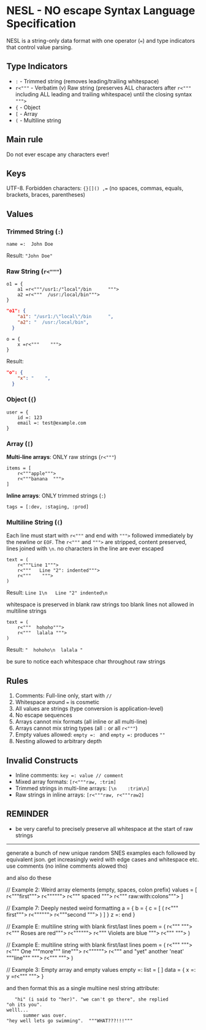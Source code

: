 # NESL - NO escape Syntax Language Specification

NESL is a string-only data format with one operator (`=`) and type indicators that control value parsing.

## Type Indicators

- `:` - Trimmed string (removes leading/trailing whitespace)
- `r<"""` - Verbatim (v) Raw string (preserves ALL characters after `r<"""` including ALL leading and trailing whitespace) until the closing syntax `""">`
- `{` - Object
- `[` - Array
- `(` - Multiline string

## Main rule 

Do not ever escape any characters ever!

## Keys

UTF-8. Forbidden characters: `{}[]() ,=` (no spaces, commas, equals, brackets, braces, parentheses)

## Values

### Trimmed String (`:`)
```
name =:  John Doe   
```
Result: `"John Doe"`

### Raw String (`r<"""`)
```
o1 = {
    a1 =r<"""/usr1:/"local"/bin      """>
    a2 =r<"""  /usr:/local/bin""">
} 
```

```json
"o1": {
    "a1": "/usr1:/\"local\"/bin      ",
    "a2": "  /usr:/local/bin",
  }
```
```
o = {
    x =r<"""    """>
} 
```
Result: 
```json
"o": {
    "x": "    ",
  }
```

### Object (`{`)
```
user = {
    id =: 123
    email =: test@example.com
}
```

### Array (`[`)

**Multi-line arrays**: ONLY raw strings (`r<"""`)
```
items = [
    r<"""apple""">
    r<"""banana  """>
]
```

**Inline arrays**: ONLY trimmed strings (`:`)
```
tags = [:dev, :staging, :prod]
```

### Multiline String (`(`)
Each line must start with `r<"""` and end with `""">` followed immediately by the newline or `EOF`. The `r<"""` and `""">` are stripped, content preserved, lines joined with `\n`.  no characters in the line are ever escaped
```
text = (
    r<"""Line 1""">
    r<"""   Line "2": indented""">
    r<"""    """>
)
```
Result: `Line 1\n   Line "2" indented\n    `

whitespace is preserved in blank raw strings too
blank lines not allowed in multiline strings

```
text = (
    r<"""  hohoho""">
    r<"""  lalala """>
)
```
Result: `"  hohoho\n  lalala "`

be sure to notice each whitespace char throughout raw strings


## Rules

1. Comments: Full-line only, start with `//`
2. Whitespace around `=` is cosmetic
3. All values are strings (type conversion is application-level)
4. No escape sequences
5. Arrays cannot mix formats (all inline or all multi-line)
6. Arrays cannot mix string types (all `:` or all `r<"""`)
7. Empty values allowed: `empty =: ` and `empty =:` produces `""` 
8. Nesting allowed to arbitrary depth

## Invalid Constructs

- Inline comments: `key =: value // comment`
- Mixed array formats: `[r<"""raw, :trim]`
- Trimmed strings in multi-line arrays: `[\n    :trim\n]`
- Raw strings in inline arrays: `[r<"""raw, r<"""raw2]`

## REMINDER

- be very careful to precisely preserve all whitespace at the start of raw strings
------------------

generate a bunch of new unique random SNES examples each followed by equivalent json.  get increasingly weird with edge cases and whitespace etc.  use comments (no inline comments alowed tho)


and also  do these



// Example 2: Weird array elements (empty, spaces, colon prefix)
values = [
    r<"""first""">
    r<"""""">
    r<"""   spaced   """>
    r<"""   raw:with:colons""">
]




// Example 7: Deeply nested weird formatting
a = {
    b = {
        c = [
            (
                r<""" first""">
                r<"""""">
                r<"""second  """>
            )
        ]
    }
    z =: end
}

// Example E: multiline string with blank first/last lines
poem = (
    r<"""  """>
    r<""" Roses are red""">
    r<"""""">
    r<""" Violets are blue  """>
    r<"""  """>
)

// Example E: multiline string with blank first/last lines
poem = (
    r<"""  """>
    r<""" One """more""" line""">
    r<"""""">
    r<""" and  "yet" another 'neat' """line"""  """>
    r<"""  """>
)


// Example 3: Empty array and empty values
empty =:
list = [ ]
data = {
    x =:
    y =r<"""  """>
}


and then format this as a single multiine nesl string attribute:

```
   "hi" (i said to "her)". "we can't go there", she replied 
"oh its you". 
welll...
      summer was over.
"hey well lets go swimming".  """WHAT???!!!"""
```
